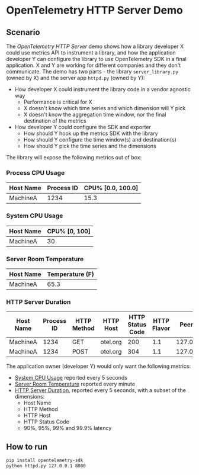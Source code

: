 # OpenTelemetry HTTP Server Demo

## Scenario

The _OpenTelemetry HTTP Server_ demo shows how a library developer X could use
metrics API to instrument a library, and how the application developer Y can
configure the library to use OpenTelemetry SDK in a final application. X and Y
are working for different companies and they don't communicate. The demo has two
parts - the library `server_library.py` (owned by X) and the server app
`httpd.py` (owned by Y):

* How developer X could instrument the library code in a vendor agnostic way
  * Performance is critical for X
  * X doesn't know which time series and which dimension will Y pick
  * X doesn't know the aggregation time window, nor the final destination of the
    metrics
* How developer Y could configure the SDK and exporter
  * How should Y hook up the metrics SDK with the library
  * How should Y configure the time window(s) and destination(s)
  * How should Y pick the time series and the dimensions

The library will expose the following metrics out of box:

### Process CPU Usage

| Host Name | Process ID | CPU% [0.0, 100.0] |
| --------- | ---------- | ----------------- |
| MachineA  | 1234       | 15.3              |

### System CPU Usage

| Host Name | CPU% [0, 100] |
| --------- | ------------- |
| MachineA  | 30            |

### Server Room Temperature

| Host Name | Temperature (F) |
| --------- | --------------- |
| MachineA  | 65.3            |

### HTTP Server Duration

| Host Name | Process ID | HTTP Method | HTTP Host | HTTP Status Code | HTTP Flavor | Peer IP   | Peer Port | Host IP   | Host Port | Duration (ms) |
| --------- | ---------- | ----------- | --------- | ---------------- | ----------- | --------- | --------- | --------- | --------- | ------------- |
| MachineA  | 1234       | GET         | otel.org  | 200              | 1.1         | 127.0.0.1 | 51327     | 127.0.0.1 | 80        | 8.5           |
| MachineA  | 1234       | POST        | otel.org  | 304              | 1.1         | 127.0.0.1 | 51328     | 127.0.0.1 | 80        | 100.0         |

The application owner (developer Y) would only want the following metrics:

* [System CPU Usage](#system-cpu-usage) reported every 5 seconds
* [Server Room Temperature](#server-room-temperature) reported every minute
* [HTTP Server Duration](#http-server-duration), reported every 5 seconds, with a subset of the dimensions:
  * Host Name
  * HTTP Method
  * HTTP Host
  * HTTP Status Code
  * 90%, 95%, 99% and 99.9% latency

## How to run

```sh
pip install opentelemetry-sdk
python httpd.py 127.0.0.1 8080
```
